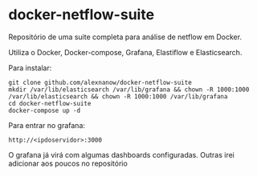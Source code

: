 # docker-netflow-suite
Repositório de uma suite completa para análise de netflow em Docker.

Utiliza o Docker, Docker-compose, Grafana, Elastiflow e Elasticsearch.

Para instalar:
```
git clone github.com/alexnanow/docker-netflow-suite
mkdir /var/lib/elasticsearch /var/lib/grafana && chown -R 1000:1000 /var/lib/elasticsearch && chown -R 1000:1000 /var/lib/grafana
cd docker-netflow-suite
docker-compose up -d
```
Para entrar no grafana:
```
http://<ipdoservidor>:3000
```
O grafana já virá com algumas dashboards configuradas. Outras irei adicionar aos poucos no repositório